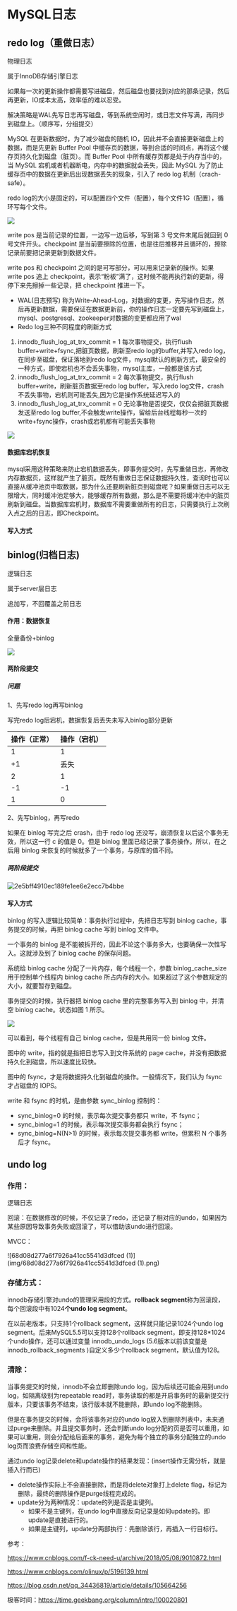 # MySQL日志

## redo log（重做日志）

物理日志

属于InnoDB存储引擎日志

如果每一次的更新操作都需要写进磁盘，然后磁盘也要找到对应的那条记录，然后再更新，IO成本太高，效率低的难以忍受。

解决策略是WAL先写日志再写磁盘，等到系统空闲时，或日志文件写满，再同步到磁盘上。（顺序写，分组提交）

MySQL 在更新数据时，为了减少磁盘的随机 IO，因此并不会直接更新磁盘上的数据，而是先更新 Buffer Pool 中缓存页的数据，等到合适的时间点，再将这个缓存页持久化到磁盘（脏页）。而 Buffer Pool 中所有缓存页都是处于内存当中的，当 MySQL 宕机或者机器断电，内存中的数据就会丢失，因此 MySQL 为了防止缓存页中的数据在更新后出现数据丢失的现象，引入了 redo log 机制（crach-safe）。

redo log的大小是固定的，可以配置四个文件（配置），每个文件1G（配置），循环写每个文件。

![](img/16a7950217b3f0f4ed02db5db59562a7.png)

write pos 是当前记录的位置，一边写一边后移，写到第 3 号文件末尾后就回到 0 号文件开头。checkpoint 是当前要擦除的位置，也是往后推移并且循环的，擦除记录前要把记录更新到数据文件。

write pos 和 checkpoint 之间的是可写部分，可以用来记录新的操作。如果 write pos 追上 checkpoint，表示“粉板”满了，这时候不能再执行新的更新，得停下来先擦掉一些记录，把 checkpoint 推进一下。

- WAL(日志预写)
  称为Write-Ahead-Log，对数据的变更，先写操作日志，然后再更新数据，需要保证在数据更新前，你的操作日志一定要先写到磁盘上，mysql、postgresql、zookeeper对数据的变更都应用了wal
- Redo log三种不同程度的刷新方式

1. innodb_flush_log_at_trx_commit = 1
   每次事物提交，执行flush buffer+write+fsync,把脏页数据，刷新至redo log的buffer,并写入redo log，在同步至磁盘，保证落地到redo log文件，mysql默认的刷新方式，最安全的一种方式，即使宕机也不会丢失事物，mysql主库，一般都是该方式
2. innodb_flush_log_at_trx_commit = 2
   每次事物提交，执行flush buffer+write，刷新脏页数据至redo log buffer，写入redo log文件，crash不丢失事物，宕机则可能丢失,因为它是操作系统延迟写入的
3. innodb_flush_log_at_trx_commit = 0
   无论事物是否提交，仅仅会把脏页数据发送至redo log buffer,不会触发write操作，留给后台线程每秒一次的write+fsync操作，crash或宕机都有可能丢失事物



![](img/733013-20180508104623183-690986409.png)

#### 数据库宕机恢复

mysql采用这种策略来防止宕机数据丢失，即事务提交时，先写重做日志，再修改内存数据页，这样就产生了脏页。既然有重做日志保证数据持久性，查询时也可以直接从缓冲池页中取数据，那为什么还要刷新脏页到磁盘呢？如果重做日志可以无限增大，同时缓冲池足够大，能够缓存所有数据，那么是不需要将缓冲池中的脏页刷新到磁盘。当数据库宕机时，数据库不需要重做所有的日志，只需要执行上次刷入点之后的日志，即Checkpoint。

#### 写入方式



## binlog(归档日志)

逻辑日志

属于server层日志

追加写，不回覆盖之前日志

#### 作用：数据恢复

全量备份+binlog

![](img/20190326103256132.jpeg)

#### 两阶段提交

##### 问题

1、先写redo log再写binlog

写完redo log后宕机，数据恢复后丢失未写入binlog部分更新

| 操作（正常） | 操作（宕机） |
| :----------- | :----------- |
| 1            | 1            |
| +1           | 丢失         |
| 2            | 1            |
| -1           | -1           |
| 1            | 0            |

2、先写binlog，再写redo

如果在 binlog 写完之后 crash，由于 redo log 还没写，崩溃恢复以后这个事务无效，所以这一行 c 的值是 0。但是 binlog 里面已经记录了事务操作。所以，在之后用 binlog 来恢复的时候就多了一个事务，与原库的值不同。

##### 两阶段提交

![2e5bff4910ec189fe1ee6e2ecc7b4bbe](img/2e5bff4910ec189fe1ee6e2ecc7b4bbe.png)

#### 写入方式

binlog 的写入逻辑比较简单：事务执行过程中，先把日志写到 binlog cache，事务提交的时候，再把 binlog cache 写到 binlog 文件中。

一个事务的 binlog 是不能被拆开的，因此不论这个事务多大，也要确保一次性写入。这就涉及到了 binlog cache 的保存问题。

系统给 binlog cache 分配了一片内存，每个线程一个，参数 binlog_cache_size 用于控制单个线程内 binlog cache 所占内存的大小。如果超过了这个参数规定的大小，就要暂存到磁盘。

事务提交的时候，执行器把 binlog cache 里的完整事务写入到 binlog 中，并清空 binlog cache。状态如图 1 所示。

![](img/9ed86644d5f39efb0efec595abb92e3e.png)

可以看到，每个线程有自己 binlog cache，但是共用同一份 binlog 文件。

图中的 write，指的就是指把日志写入到文件系统的 page cache，并没有把数据持久化到磁盘，所以速度比较快。

图中的 fsync，才是将数据持久化到磁盘的操作。一般情况下，我们认为 fsync 才占磁盘的 IOPS。

write 和 fsync 的时机，是由参数 sync_binlog 控制的：

- sync_binlog=0 的时候，表示每次提交事务都只 write，不 fsync；
- sync_binlog=1 的时候，表示每次提交事务都会执行 fsync；
- sync_binlog=N(N>1) 的时候，表示每次提交事务都 write，但累积 N 个事务后才 fsync。

## undo log

### 作用：

逻辑日志

回滚：在数据修改的时候，不仅记录了redo，还记录了相对应的undo，如果因为某些原因导致事务失败或回滚了，可以借助该undo进行回滚。

MVCC：

![68d08d277a6f7926a41cc5541d3dfced (1)](img/68d08d277a6f7926a41cc5541d3dfced (1).png)

### 存储方式：

innodb存储引擎对undo的管理采用段的方式。**rollback segment**称为回滚段，每个回滚段中有1024**个undo log segment**。

在以前老版本，只支持1个rollback segment，这样就只能记录1024个undo log segment。后来MySQL5.5可以支持128个rollback segment，即支持128*1024个undo操作，还可以通过变量 innodb_undo_logs (5.6版本以前该变量是 innodb_rollback_segments )自定义多少个rollback segment，默认值为128。

### 清除：

当事务提交的时候，innodb不会立即删除undo log，因为后续还可能会用到undo log，如隔离级别为repeatable read时，事务读取的都是开启事务时的最新提交行版本，只要该事务不结束，该行版本就不能删除，即undo log不能删除。

但是在事务提交的时候，会将该事务对应的undo log放入到删除列表中，未来通过purge来删除。并且提交事务时，还会判断undo log分配的页是否可以重用，如果可以重用，则会分配给后面来的事务，避免为每个独立的事务分配独立的undo log页而浪费存储空间和性能。

通过undo log记录delete和update操作的结果发现：(insert操作无需分析，就是插入行而已)

- delete操作实际上不会直接删除，而是将delete对象打上delete flag，标记为删除，最终的删除操作是purge线程完成的。
- update分为两种情况：update的列是否是主键列。
  - 如果不是主键列，在undo log中直接反向记录是如何update的。即update是直接进行的。
  - 如果是主键列，update分两部执行：先删除该行，再插入一行目标行。



参考：

https://www.cnblogs.com/f-ck-need-u/archive/2018/05/08/9010872.html

https://www.cnblogs.com/olinux/p/5196139.html

https://blog.csdn.net/qq_34436819/article/details/105664256

极客时间：https://time.geekbang.org/column/intro/100020801

